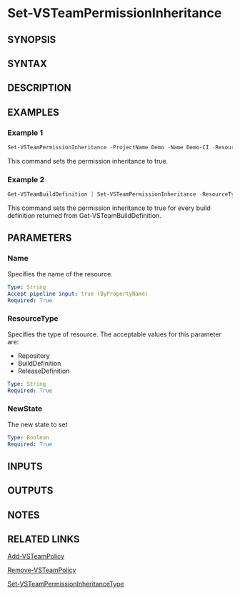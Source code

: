 <!-- #include "./common/header.md" -->

# Set-VSTeamPermissionInheritance

## SYNOPSIS

<!-- #include "./synopsis/Set-VSTeamPermissionInheritance.md" -->

## SYNTAX

## DESCRIPTION

<!-- #include "./synopsis/Set-VSTeamPermissionInheritance.md" -->

## EXAMPLES

### Example 1

```powershell
Set-VSTeamPermissionInheritance -ProjectName Demo -Name Demo-CI -ResourceType BuildDefinition -NewState $true -Force
```

This command sets the permission inheritance to true.

### Example 2

```powershell
Get-VSTeamBuildDefinition | Set-VSTeamPermissionInheritance -ResourceType BuildDefinition -NewState $true -Force
```

This command sets the permission inheritance to true for every build definition returned from Get-VSTeamBuildDefinition.

## PARAMETERS

### Name

Specifies the name of the resource.

```yaml
Type: String
Accept pipeline input: true (ByPropertyName)
Required: True
```

### ResourceType

Specifies the type of resource. The acceptable values for this parameter are:

- Repository
- BuildDefinition
- ReleaseDefinition

```yaml
Type: String
Required: True
```

### NewState

The new state to set

```yaml
Type: Boolean
Required: True
```

<!-- #include "./params/projectName.md" -->

<!-- #include "./params/forcegroup.md" -->

## INPUTS

## OUTPUTS

## NOTES

<!-- #include "./common/prerequisites.md" -->

## RELATED LINKS

<!-- #include "./common/related.md" -->

[Add-VSTeamPolicy](Add-VSTeamPolicy.md)

[Remove-VSTeamPolicy](Remove-VSTeamPolicy.md)

[Set-VSTeamPermissionInheritanceType](Set-VSTeamPermissionInheritanceType.md)
